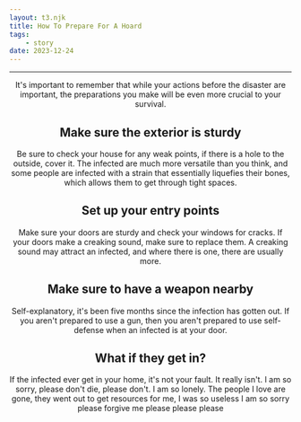 ```yaml
---
layout: t3.njk
title: How To Prepare For A Hoard
tags:
    - story
date: 2023-12-24
---
```


<style>
   p{
    text-align: center;
   }

   h2{
    text-align: center;
   }
</style>

---

It's important to remember that while your actions before the disaster are important, the preparations you make will be even more crucial to your survival.

## Make sure the exterior is sturdy
Be sure to check your house for any weak points, if there is a hole to the outside, cover it.
The infected are much more versatile than you think, and some people are infected with a strain that essentially liquefies their bones, which allows them to get through tight spaces.

## Set up your entry points
Make sure your doors are sturdy and check your windows for cracks. If your doors make a creaking sound, make sure to replace them. A creaking sound may attract an infected, and where there is one, there are usually more.

## Make sure to have a weapon nearby
Self-explanatory, it's been five months since the infection has gotten out. If you aren't prepared to use a gun, then you aren't prepared to use self-defense when an infected is at your door.

## What if they get in?
If the infected ever get in your home, it's not your fault. It really isn't. I am so sorry, please don't die, please don't. I am so lonely. The people I love are gone, they went out to get resources for me, I was so useless I am so sorry please forgive me please please please